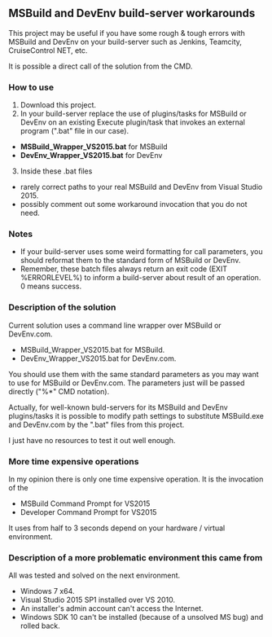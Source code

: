 ## MSBuild and DevEnv build-server workarounds

This project may be useful if you have some rough & tough errors with MSBuild and DevEnv on your build-server such as Jenkins, Teamcity, CruiseControl NET, etc.

It is possible a direct call of the solution from the CMD.

### How to use

1. Download this project.
2. In your build-server replace the use of plugins/tasks for MSBuild or DevEnv on an existing Execute plugin/task that invokes an external program (".bat" file in our case).
  * **MSBuild_Wrapper_VS2015.bat** for MSBuild
  * **DevEnv_Wrapper_VS2015.bat** for DevEnv
3. Inside these .bat files
  * rarely correct paths to your real MSBuild and DevEnv from Visual Studio 2015.
  * possibly comment out some workaround invocation that you do not need.

### Notes
* If your build-server uses some weird formatting for call parameters, you should reformat them to the standard form of MSBuild or DevEnv.
* Remember, these batch files always return an exit code (EXIT %ERRORLEVEL%) to inform a build-server about result of an operation. 0 means success.

### Description of the solution

Current solution uses a command line wrapper over MSBuild or DevEnv.com.
* MSBuild_Wrapper_VS2015.bat for MSBuild.
* DevEnv_Wrapper_VS2015.bat for DevEnv.com.

You should use them with the same standard parameters as you may want to use for MSBuild or DevEnv.com. The parameters just will be passed directly ("%*" CMD notation).

Actually, for well-known buld-servers for its MSBuild and DevEnv plugins/tasks it is possible to modify path settings to substitute MSBuild.exe and DevEnv.com by the ".bat" files from this project.

I just have no resources to test it out well enough.

### More time expensive operations
In my opinion there is only one time expensive operation.
It is the invocation of the
* MSBuild Command Prompt for VS2015
* Developer Command Prompt for VS2015

It uses from half to 3 seconds depend on your hardware / virtual environment.

### Description of a more problematic environment this came from
All was tested and solved on the next environment.

* Windows 7 x64.
* Visual Studio 2015 SP1 installed over VS 2010.
* An installer's admin account can't access the Internet.
* Windows SDK 10 can't be installed (because of a unsolved MS bug) and rolled back.

